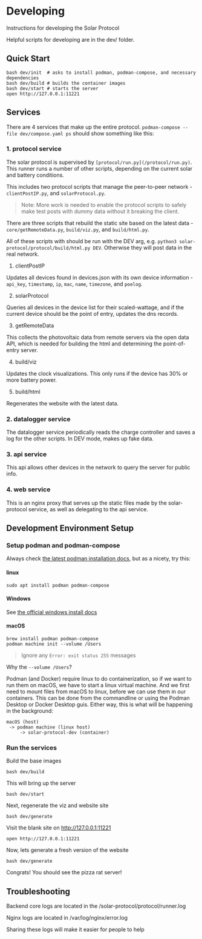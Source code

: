 # Developing

Instructions for developing the Solar Protocol

Helpful scripts for developing are in the dev/ folder.

## Quick Start

    bash dev/init  # asks to install podman, podman-compose, and necessary dependencies
    bash dev/build # builds the container images
    bash dev/start # starts the server
    open http://127.0.0.1:11221

## Services

There are 4 services that make up the entire protocol. `podman-compose --file dev/compose.yaml ps` should show something like this:

### 1. protocol service

The solar protocol is supervised by `[protocol/run.py](/protocol/run.py)`. This runner runs a number of other scripts, depending on the current solar and battery conditions.

This includes two protocol scripts that manage the peer-to-peer network - `clientPostIP.py`, and `solarProtocol.py`.

> Note: More work is needed to enable the protocol scripts to safely make test posts with dummy data without it breaking the client.

There are three scripts that rebuild the static site based on the latest data - `core/getRemoteData.py`, `build/viz.py`, and `build/html.py`.

All of these scripts with should be run with the DEV arg, e.g. `python3 solar-protocol/protocol/build/html.py DEV`. Otherwise they will post data in the real network.

1. clientPostIP

Updates all devices found in devices.json with its own device information - `api_key`, `timestamp`, `ip`, `mac`, `name`, `timezone`, and `poelog`.

2. solarProtocol

Queries all devices in the device list for their scaled-wattage, and if the current device should be the point of entry, updates the dns records.

3. getRemoteData

This collects the photovoltaic data from remote servers via the open data API, which is needed for building the html and determining the point-of-entry server.

4. build/viz

Updates the clock visualizations. This only runs if the device has 30% or more battery power.

5. build/html

Regenerates the website with the latest data.

### 2. datalogger service

The datalogger service periodically reads the charge controller and saves a log for the other scripts. In DEV mode, makes up fake data.

### 3. api service

This api allows other devices in the network to query the server for public info.

### 4. web service

This is an nginx proxy that serves up the static files made by the solar-protocol service, as well as delegating to the api service.

## Development Environment Setup


### Setup podman and podman-compose

Always check [the latest podman installation docs](https://podman.io/getting-started/installation), but as a nicety, try this:

#### linux

    sudo apt install podman podman-compose

#### Windows

See [the official windows install docs](https://github.com/containers/podman/blob/main/docs/tutorials/podman-for-windows.md)

#### macOS

    brew install podman podman-compose
    podman machine init --volume /Users

> Ignore any `Error: exit status 255` messages

Why the `--volume /Users`?

Podman (and Docker) require linux to do containerization, so if we want to run them on macOS, we have to start a linux virtual machine. And we first need to mount files from macOS to linux, before we can use them in our containers. This can be done from the commandline or using the Podman Desktop or Docker Desktop guis. Either way, this is what will be happening in the background:

    macOS (host)
     -> podman machine (linux host)
         -> solar-protocol-dev (container)

### Run the services

Build the base images

    bash dev/build

This will bring up the server

    bash dev/start

Next, regenerate the viz and website site

    bash dev/generate

Visit the blank site on http://127.0.0.1:11221

    open http://127.0.0.1:11221

Now, lets generate a fresh version of the website

    bash dev/generate

Congrats! You should see the pizza rat server!

## Troubleshooting

Backend core logs are located in the /solar-protocol/protocol/runner.log

Nginx logs are located in /var/log/nginx/error.log

Sharing these logs will make it easier for people to help
